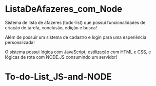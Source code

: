 # ListaDeAfazeres_com_Node

Sistema de lista de afazeres (todo-list) que possui funcionalidades de criação de tarefa, conclusão, edição e busca!

Além de possuir um sistema de cadastro e login para uma esperiência personalizada!

O sistema possui lógica com JavaScript, estilização com HTML e CSS, e lógicas de rota com NODE.JS consumindo um servidor!
# To-do-List_JS-and-NODE

